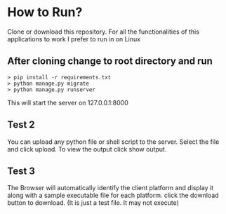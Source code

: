 # How to Run?

Clone or download this repository. For all the functionalities of this applications to work I prefer to run in on Linux


## After cloning change to root directory and run
	> pip install -r requirements.txt
	> python manage.py migrate
	> python manage.py runserver

This will start the server on 127.0.0.1:8000

## Test 2

You can upload any python file or shell script to the server. Select the file and click upload. To view the output click show output.

## Test 3

The Browser will automatically identify the client platform and display it along with a sample executable file for each platform. click the download button to download. (It is just a test file. It may not execute)